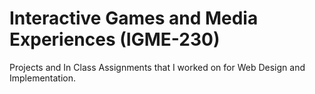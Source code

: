 # Interactive Games and Media Experiences (IGME-230)
Projects and In Class Assignments that I worked on for Web Design and Implementation.
